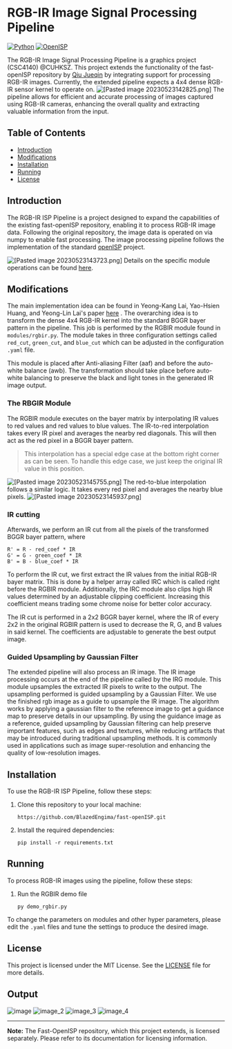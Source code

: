 # RGB-IR Image Signal Processing Pipeline

 [![Python](https://img.shields.io/badge/python-3.7%20%7C%203.8%20%7C%203.9-blue.svg)](https://www.python.org/downloads/release/python-390/) [![OpenISP](https://img.shields.io/badge/OpenISP-v1.2.3-orange.svg)](https://github.com/QiuJueqin/fast-openISP)

The RGB-IR Image Signal Processing Pipeline is a graphics project (CSC4140) @CUHKSZ. This project extends the functionality of the fast-openISP repository by [Qiu Jueqin](https://github.com/QiuJueqin) by integrating support for processing RGB-IR images. Currently, the extended pipeline expects a 4x4 dense RGB-IR sensor kernel to operate on. 
![[Pasted image 20230523142825.png]](assets/Pasted%20image%2020230523142825.png)
The pipeline allows for efficient and accurate processing of images captured using RGB-IR cameras, enhancing the overall quality and extracting valuable information from the input.

## Table of Contents

-   [Introduction](#introduction)
-   [Modifications](#modifications)
-   [Installation](#installation)
-   [Running](#running)
-   [License](#license)

## Introduction

The RGB-IR ISP Pipeline is a project designed to expand the capabilities of the existing fast-openISP repository, enabling it to process RGB-IR image data. Following the original repository, the image data is operated on via numpy to enable fast processing. The image processing pipeline follows the implementation of the standard [openISP](https://github.com/cruxopen/openISP) project.

![[Pasted image 20230523143723.png]](assets/Pasted%20image%2020230523143723.png)
Details on the specific module operations can be found [here](https://github.com/cruxopen/openISP/blob/master/docs/Image%20Signal%20Processor.pdf).

## Modifications

The main implementation idea can be found in Yeong-Kang Lai, Yao-Hsien Huang, and Yeong-Lin Lai's paper [here](https://ieeexplore.ieee.org/document/10043554) . The overarching idea is to transform the dense 4x4 RGB-IR kernel into the standard BGGR bayer pattern in the pipeline. This job is performed by the RGBIR module found in `modules/rgbir.py`. The module takes in three configuration settings called `red_cut`, `green_cut`, and `blue_cut` which can be adjusted in the configuration `.yaml` file.

This module is placed after Anti-aliasing Filter (aaf) and before the auto-white balance (awb). The transformation should take place before auto-white balancing to preserve the black and light tones in the generated IR image output. 

### The RBGIR Module

The RGBIR module executes on the bayer matrix by interpolating IR values to red values and red values to blue values. The IR-to-red interpolation takes every IR pixel and averages the nearby red diagonals. This will then act as the red pixel in a BGGR bayer pattern. 
>This interpolation has a special edge case at the bottom right corner as can be seen. To handle this edge case, we just keep the original IR value in this position.

![[Pasted image 20230523145755.png]](assets/Pasted%20image%2020230523145755.png)
The red-to-blue interpolation follows a similar logic. It takes every red pixel and averages the nearby blue pixels.
![[Pasted image 20230523145937.png]](assets/Pasted%20image%2020230523145937.png)

### IR cutting
Afterwards, we perform an IR cut from all the pixels of the transformed BGGR bayer pattern, where
```
R' = R - red_coef * IR
G' = G - green_coef * IR
B' = B - blue_coef * IR
```
To perform the IR cut, we first extract the IR values from the initial RGB-IR bayer matrix. This is done by a helper array called IRC which is called right before the RGBIR module. Additionally, the IRC module also clips high IR values determined by an adjustable clipping coefficient. Increasing this coefficient means trading some chrome noise for better color accuracy.

The IR cut is performed in a 2x2 BGGR bayer kernel, where the IR of every 2x2 in the original RGBIR pattern is used to decrease the R, G, and B values in said kernel. The coefficients are adjustable to generate the best output image.

### Guided Upsampling by Gaussian Filter
The extended pipeline will also process an IR image. The IR image processing occurs at the end of the pipeline called by the IRG module. This module upsamples the extracted IR pixels to write to the output. The upsampling performed is guided upsampling by a Gaussian Filter. We use the finished rgb image as a guide to upsample the IR image. The algorithm works by applying a gaussian filter to the reference image to get a guidance map to preserve details in our upsampling. By using the guidance image as a reference, guided upsampling by Gaussian filtering can help preserve important features, such as edges and textures, while reducing artifacts that may be introduced during traditional upsampling methods. It is commonly used in applications such as image super-resolution and enhancing the quality of low-resolution images.

## Installation

To use the RGB-IR ISP Pipeline, follow these steps:

1.  Clone this repository to your local machine:
    
    `https://github.com/BlazedEngima/fast-openISP.git`
    
2.  Install the required dependencies:
    
    `pip install -r requirements.txt`
    

## Running

To process RGB-IR images using the pipeline, follow these steps:

1.  Run the RGBIR demo file
    
    `py demo_rgbir.py`

To change the parameters on modules and other hyper parameters,
please edit the `.yaml` files and tune the settings to produce the
desired image.

## License

This project is licensed under the MIT License. See the [LICENSE](https://mit-license.org/) file for more details.

## Output
![image](output/rbg_ir_test_dim.png) ![image_2](output/rbg_ir_test_dim_ir.png) ![image_3](output/rbg_ir_test_bright.png) ![image_4](output/rbg_ir_test_bright_ir.png)

---
**Note:** The Fast-OpenISP repository, which this project extends, is licensed separately. Please refer to its documentation for licensing information.
